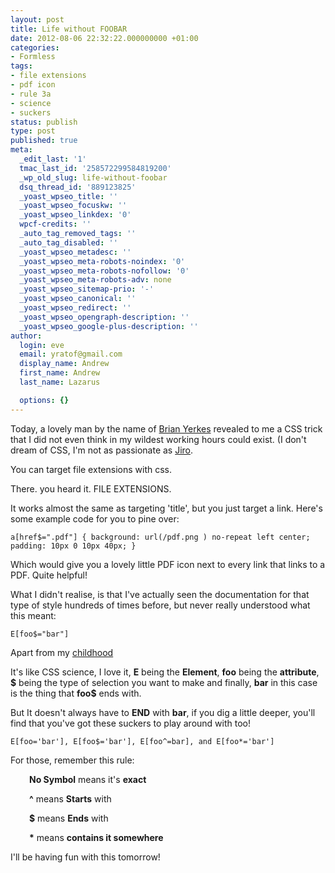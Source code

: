 ```yaml
---
layout: post
title: Life without FOOBAR
date: 2012-08-06 22:32:22.000000000 +01:00
categories:
- Formless
tags:
- file extensions
- pdf icon
- rule 3a
- science
- suckers
status: publish
type: post
published: true
meta:
  _edit_last: '1'
  tmac_last_id: '258572299584819200'
  _wp_old_slug: life-without-foobar
  dsq_thread_id: '889123825'
  _yoast_wpseo_title: ''
  _yoast_wpseo_focuskw: ''
  _yoast_wpseo_linkdex: '0'
  wpcf-credits: ''
  _auto_tag_removed_tags: ''
  _auto_tag_disabled: ''
  _yoast_wpseo_metadesc: ''
  _yoast_wpseo_meta-robots-noindex: '0'
  _yoast_wpseo_meta-robots-nofollow: '0'
  _yoast_wpseo_meta-robots-adv: none
  _yoast_wpseo_sitemap-prio: '-'
  _yoast_wpseo_canonical: ''
  _yoast_wpseo_redirect: ''
  _yoast_wpseo_opengraph-description: ''
  _yoast_wpseo_google-plus-description: ''
author:
  login: eve
  email: yratof@gmail.com
  display_name: Andrew
  first_name: Andrew
  last_name: Lazarus

  options: {}
---
```

<p>Today, a lovely man by the name of <a title="Brian Yerkes" href="https://twitter.com/brianyerkes" target="_blank">Brian Yerkes</a> revealed to me a CSS trick that I did not even think in my wildest working hours could exist. (I don't dream of CSS, I'm not as passionate as <a title="Jiro Dreams of Sushi" href="http://www.imdb.com/title/tt1772925/" target="_blank">Jiro</a>.</p>
<p>You can target file extensions with css.</p>
<p>There. you heard it. FILE EXTENSIONS.</p>
<p>It works almost the same as targeting 'title', but you just target a link. Here's some example code for you to pine over:</p>
<p><code>a[href$=".pdf"] { background: url(/pdf.png ) no-repeat left center; padding: 10px 0 10px 40px; }</code></p>
<p>Which would give you a lovely little PDF icon next to every link that links to a PDF. Quite helpful!</p>
<p>What I didn't realise, is that I've actually seen the documentation for that type of style hundreds of times before, but never really understood what this meant:</p>
<p><code>E[foo$="bar"]</code></p>
<p>Apart from my <a title="Fubar" href="http://www.hark.com/clips/wfnyqzzppk-fubar-fucked-up-beyond-all-recognition" target="_blank">childhood</a></p>
<p>It's like CSS science, I love it, <strong>E</strong> being the <strong>Element</strong>, <strong>foo</strong> being the <strong>attribute</strong>, <strong>$</strong> being the type of selection you want to make and finally, <strong>bar</strong> in this case is the thing that <strong>foo$</strong> ends with.</p>
<p>But It doesn't always have to <strong>END</strong> with <strong>bar</strong>, if you dig a little deeper, you'll find that you've got these suckers to play around with too!</p>
<p><code>E[foo='bar'], E[foo$='bar'], E[foo^=bar], and E[foo*='bar']</code></p>
<p>For those, remember this rule:</p>
<p style="padding-left: 30px;"><strong>No Symbol</strong> means it's <strong>exact</strong><strong></strong></p>
<p style="padding-left: 30px;"><strong>^</strong> means <strong>Starts</strong> with<strong></strong></p>
<p style="padding-left: 30px;"><strong>$</strong> means <strong>Ends</strong> with<strong></strong></p>
<p style="padding-left: 30px;"><strong>*</strong> means <strong>contains it somewhere</strong></p>
<p>I'll be having fun with this tomorrow!</p>
